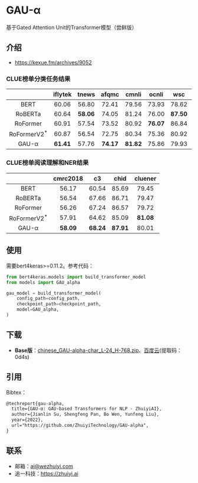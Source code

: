 # GAU-α
基于Gated Attention Unit的Transformer模型（尝鲜版）

## 介绍

- https://kexue.fm/archives/9052

### CLUE榜单分类任务结果

|         | iflytek | tnews | afqmc | cmnli | ocnli | wsc | csl | 
| :-----: | :-----: | :---: | :---: | :---: | :---: | :---: | :---: | 
| BERT | 60.06 | 56.80 | 72.41 | 79.56 | 73.93 | 78.62 | 83.93 | 
| RoBERTa | 60.64 | **58.06** | 74.05 | 81.24 | 76.00 | **87.50** | 84.50 | 
| RoFormer | 60.91 | 57.54 | 73.52 | 80.92 | **76.07** | 86.84 | 84.63 | 
| RoFormerV2<sup>*</sup> | 60.87 | 56.54 | 72.75 | 80.34 | 75.36 | 80.92 | 84.67 | 
| GAU-α | **61.41** | 57.76 | **74.17** | **81.82** | 75.86 | 79.93 | **85.67** | 

### CLUE榜单阅读理解和NER结果

|         | cmrc2018 | c3 | chid | cluener |
| :-----: | :-----: | :---: | :---: | :---: | 
| BERT | 56.17 | 60.54 | 85.69 | 79.45 |
| RoBERTa | 56.54 | 67.66 | 86.71 | 79.47 |
| RoFormer | 56.26 | 67.24 | 86.57 | 79.72 |
| RoFormerV2<sup>*</sup> | 57.91 | 64.62 | 85.09 | **81.08** |
| GAU-α | **58.09** | **68.24** | **87.91** | 80.01 |

## 使用

需要bert4keras>=0.11.2。参考代码：
```python
from bert4keras.models import build_transformer_model
from models import GAU_alpha

gau_model = build_transformer_model(
    config_path=config_path,
    checkpoint_path=checkpoint_path,
    model=GAU_alpha,
)
```

## 下载

- **Base版**：[chinese_GAU-alpha-char_L-24_H-768.zip](https://open.zhuiyi.ai/releases/nlp/models/zhuiyi/chinese_GAU-alpha-char_L-24_H-768.zip)、[百度云](https://pan.baidu.com/s/1NnWvJCin3v7MAZfAy2y0Gg)(提取码：0d4s)

## 引用

Bibtex：

```tex
@techreport{gau-alpha,
  title={GAU-α: GAU-based Transformers for NLP - ZhuiyiAI},
  author={Jianlin Su, Shengfeng Pan, Bo Wen, Yunfeng Liu},
  year={2022},
  url="https://github.com/ZhuiyiTechnology/GAU-alpha",
}
```

## 联系

- 邮箱：ai@wezhuiyi.com
- 追一科技：https://zhuiyi.ai
